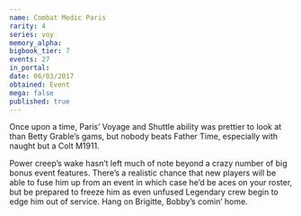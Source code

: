 ```yaml
---
name: Combat Medic Paris
rarity: 4
series: voy
memory_alpha:
bigbook_tier: 7
events: 27
in_portal:
date: 06/03/2017
obtained: Event
mega: false
published: true
---
```


Once upon a time, Paris’ Voyage and Shuttle ability was prettier to look at than Betty Grable’s gams, but nobody beats Father Time, especially with naught but a Colt M1911.

Power creep’s wake hasn’t left much of note beyond a crazy number of big bonus event features. There’s a realistic chance that new players will be able to fuse him up from an event in which case he’d be aces on your roster, but be prepared to freeze him as even unfused Legendary crew begin to edge him out of service. Hang on Brigitte, Bobby’s comin’ home.
